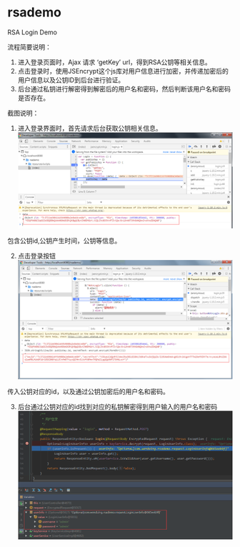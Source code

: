# rsademo
RSA Login Demo

流程简要说明：

1.	进入登录页面时，Ajax 请求 ‘getKey’  url，得到RSA公钥等相关信息。
2.	点击登录时，使用JSEncrypt这个js库对用户信息进行加密，并传递加密后的用户信息以及公钥ID到后台进行验证。
3.	后台通过私钥进行解密得到解密后的用户名和密码，然后判断该用户名和密码是否存在。

截图说明：
1.	进入登录界面时，首先请求后台获取公钥相关信息。
![image](https://github.com/jasonli822/rsademo/blob/master/src/main/resources/image/1.png)

  包含公钥id,公钥产生时间，公钥等信息。



2.	点击登录按钮
![image](https://github.com/jasonli822/rsademo/blob/master/src/main/resources/image/2.png)

  传入公钥对应的id，以及通过公钥加密后的用户名和密码。
  
  

3.	后台通过公钥对应的id找到对应的私钥解密得到用户输入的用户名和密码
![image](https://github.com/jasonli822/rsademo/blob/master/src/main/resources/image/3.png)

